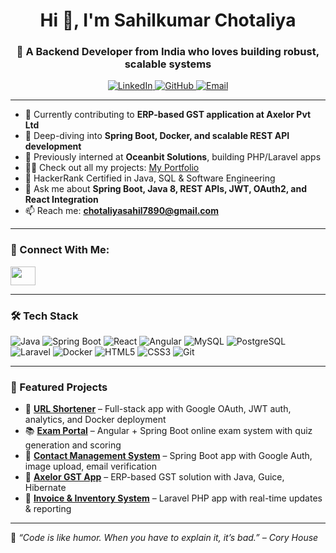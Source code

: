 <h1 align="center">Hi 👋, I'm Sahilkumar Chotaliya</h1>
<h3 align="center">🚀 A Backend Developer from India who loves building robust, scalable systems</h3>

<p align="center">
  <a href="https://www.linkedin.com/in/sahil-chotaliya/" target="_blank">
    <img src="https://img.shields.io/badge/LinkedIn-blue?style=for-the-badge&logo=linkedin" alt="LinkedIn"/>
  </a>
  <a href="https://github.com/sahilchotaliya" target="_blank">
    <img src="https://img.shields.io/badge/GitHub-100000?style=for-the-badge&logo=github" alt="GitHub"/>
  </a>
  <a href="mailto:chotaliyasahil7890@gmail.com">
    <img src="https://img.shields.io/badge/Email-D14836?style=for-the-badge&logo=gmail&logoColor=white" alt="Email"/>
  </a>
</p>

---

- 🔭 Currently contributing to **ERP-based GST application at Axelor Pvt Ltd**
- 🌱 Deep-diving into **Spring Boot, Docker, and scalable REST API development**
- 💼 Previously interned at **Oceanbit Solutions**, building PHP/Laravel apps
- 👨‍💻 Check out all my projects: [My Portfolio](https://sahilchotaliya.netlify.app/)
- 🧠 HackerRank Certified in Java, SQL & Software Engineering
- 💬 Ask me about **Spring Boot, Java 8, REST APIs, JWT, OAuth2, and React Integration**
- 📫 Reach me: **chotaliyasahil7890@gmail.com**

---

### 🔗 Connect With Me:
<p align="left">
  <a href="https://leetcode.com/sahil_1212" target="_blank">
    <img src="https://raw.githubusercontent.com/rahuldkjain/github-profile-readme-generator/master/src/images/icons/Social/leet-code.svg" height="30" width="40"/>
  </a>
</p>

---

### 🛠️ Tech Stack
![Java](https://img.shields.io/badge/Java-ED8B00?style=for-the-badge&logo=java&logoColor=white)
![Spring Boot](https://img.shields.io/badge/Spring_Boot-6DB33F?style=for-the-badge&logo=spring-boot)
![React](https://img.shields.io/badge/React-20232A?style=for-the-badge&logo=react)
![Angular](https://img.shields.io/badge/Angular-DD0031?style=for-the-badge&logo=angular)
![MySQL](https://img.shields.io/badge/MySQL-00000F?style=for-the-badge&logo=mysql)
![PostgreSQL](https://img.shields.io/badge/PostgreSQL-316192?style=for-the-badge&logo=postgresql)
![Laravel](https://img.shields.io/badge/Laravel-FF2D20?style=for-the-badge&logo=laravel)
![Docker](https://img.shields.io/badge/Docker-2496ED?style=for-the-badge&logo=docker)
![HTML5](https://img.shields.io/badge/HTML5-E34F26?style=for-the-badge&logo=html5)
![CSS3](https://img.shields.io/badge/CSS3-1572B6?style=for-the-badge&logo=css3)
![Git](https://img.shields.io/badge/Git-F05032?style=for-the-badge&logo=git)

---

### 🚀 Featured Projects

- 🔗 [**URL Shortener**](https://github.com/sahilchotaliya/url-shortener) – Full-stack app with Google OAuth, JWT auth, analytics, and Docker deployment  
- 📚 [**Exam Portal**](https://github.com/sahilchotaliya/ExamPortal-SpringBoot) – Angular + Spring Boot online exam system with quiz generation and scoring  
- 📇 [**Contact Management System**](https://github.com/sahilchotaliya/Contact-Management-System-) – Spring Boot app with Google Auth, image upload, email verification  
- 🧾 [**Axelor GST App**](https://github.com/sahilchotaliya/Axelor-Gst-App) – ERP-based GST solution with Java, Guice, Hibernate  
- 🧮 [**Invoice & Inventory System**](https://github.com/sahilchotaliya/invoice-and-Inventory_Management_System-main) – Laravel PHP app with real-time updates & reporting

---

📌 *“Code is like humor. When you have to explain it, it’s bad.” – Cory House*

